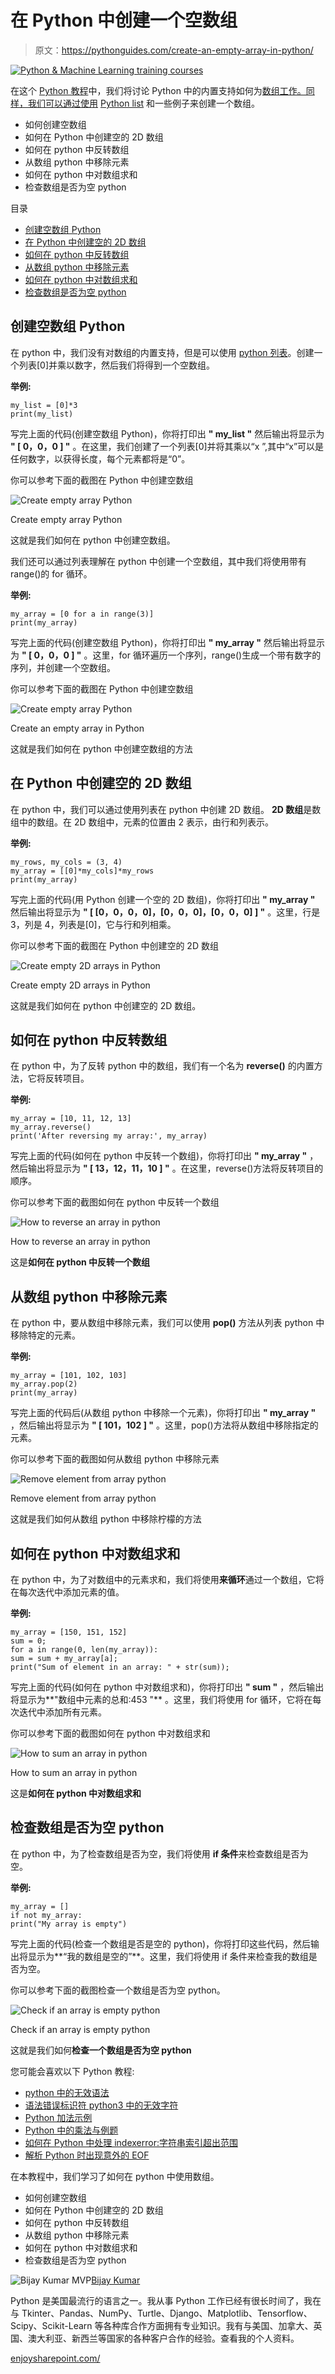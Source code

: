 # 在 Python 中创建一个空数组

> 原文：<https://pythonguides.com/create-an-empty-array-in-python/>

[![Python & Machine Learning training courses](img/49ec9c6da89a04c9f45bab643f8c765c.png)](https://sharepointsky.teachable.com/p/python-and-machine-learning-training-course)

在这个 [Python 教程](https://pythonguides.com/python-download-and-installation/)中，我们将讨论 Python 中的内置支持如何为[数组工作。同样，我们可以通过使用](https://pythonguides.com/python-array/) [Python list](https://pythonguides.com/python-list-methods/) 和一些例子来创建一个数组。

*   如何创建空数组
*   如何在 Python 中创建空的 2D 数组
*   如何在 python 中反转数组
*   从数组 python 中移除元素
*   如何在 python 中对数组求和
*   检查数组是否为空 python

目录

[](#)

*   [创建空数组 Python](#Create_empty_array_Python "Create empty array Python")
*   [在 Python 中创建空的 2D 数组](#Create_empty_2D_arrays_in_Python "Create empty 2D arrays in Python")
*   [如何在 python 中反转数组](#How_to_reverse_an_array_in_python "How to reverse an array in python")
*   [从数组 python 中移除元素](#Remove_element_from_array_python "Remove element from array python")
*   [如何在 python 中对数组求和](#How_to_sum_an_array_in_python "How to sum an array in python")
*   [检查数组是否为空 python](#Check_if_an_array_is_empty_python "Check if an array is empty python")

## 创建空数组 Python

在 python 中，我们没有对数组的内置支持，但是可以使用 [python 列表](https://pythonguides.com/create-list-in-python/)。创建一个列表[0]并乘以数字，然后我们将得到一个空数组。

**举例:**

```
my_list = [0]*3
print(my_list)
```

写完上面的代码(创建空数组 Python)，你将打印出 **" my_list "** 然后输出将显示为 **" [ 0，0，0 ] "** 。在这里，我们创建了一个列表[0]并将其乘以“x ”,其中“x”可以是任何数字，以获得长度，每个元素都将是“0”。

你可以参考下面的截图在 Python 中创建空数组

![Create empty array Python](img/28e09b3192d591471910ffa87993ca05.png "Create empty array Python")

Create empty array Python

这就是我们如何在 python 中创建空数组。

我们还可以通过列表理解在 python 中创建一个空数组，其中我们将使用带有 range()的 for 循环。

**举例:**

```
my_array = [0 for a in range(3)]
print(my_array)
```

写完上面的代码(创建空数组 Python)，你将打印出 **" my_array "** 然后输出将显示为 **" [ 0，0，0 ] "** 。这里，for 循环遍历一个序列，range()生成一个带有数字的序列，并创建一个空数组。

你可以参考下面的截图在 Python 中创建空数组

![Create empty array Python](img/1c9a32eedb81bc6acb3ec955642c4269.png "Create empty array Python 1")

Create an empty array in Python

这就是我们如何在 python 中创建空数组的方法

## 在 Python 中创建空的 2D 数组

在 python 中，我们可以通过使用列表在 python 中创建 2D 数组。 **2D 数组**是数组中的数组。在 2D 数组中，元素的位置由 2 表示，由行和列表示。

**举例:**

```
my_rows, my_cols = (3, 4)
my_array = [[0]*my_cols]*my_rows
print(my_array)
```

写完上面的代码(用 Python 创建一个空的 2D 数组)，你将打印出 **" my_array "** 然后输出将显示为 **" [ [0，0，0，0]，[0，0，0]，[0，0，0] ] "** 。这里，行是 3，列是 4，列表是[0]，它与行和列相乘。

你可以参考下面的截图在 Python 中创建空的 2D 数组

![Create empty 2D arrays in Python](img/676dd02f30a75e2cddb08768607e435b.png "Create empty 2D arrays in Python")

Create empty 2D arrays in Python

这就是我们如何在 python 中创建空的 2D 数组。

## 如何在 python 中反转数组

在 python 中，为了反转 python 中的数组，我们有一个名为 **reverse()** 的内置方法，它将反转项目。

**举例:**

```
my_array = [10, 11, 12, 13]
my_array.reverse()
print('After reversing my array:', my_array)
```

写完上面的代码(如何在 python 中反转一个数组)，你将打印出 **" my_array "** ，然后输出将显示为 **" [ 13，12，11，10 ] "** 。在这里，reverse()方法将反转项目的顺序。

你可以参考下面的截图如何在 python 中反转一个数组

![How to reverse an array in python](img/41fa10c910ebeb61001618c72d13226a.png "How to reverse an array in python")

How to reverse an array in python

这是**如何在 python 中反转一个数组**

## 从数组 python 中移除元素

在 python 中，要从数组中移除元素，我们可以使用 **pop()** 方法从列表 python 中移除特定的元素。

**举例:**

```
my_array = [101, 102, 103]
my_array.pop(2)
print(my_array)
```

写完上面的代码后(从数组 python 中移除一个元素)，你将打印出 **" my_array "** ，然后输出将显示为 **" [ 101，102 ] "** 。这里，pop()方法将从数组中移除指定的元素。

你可以参考下面的截图如何从数组 python 中移除元素

![Remove element from array python](img/deb1eac08912ea45ba66ab12e942e151.png "Remove element from array python")

Remove element from array python

这就是我们如何从数组 python 中移除柠檬的方法

## 如何在 python 中对数组求和

在 python 中，为了对数组中的元素求和，我们将使用**来循环**通过一个数组，它将在每次迭代中添加元素的值。

**举例:**

```
my_array = [150, 151, 152]
sum = 0;
for a in range(0, len(my_array)):
sum = sum + my_array[a];
print("Sum of element in an array: " + str(sum));
```

写完上面的代码(如何在 python 中对数组求和)，你将打印出 **" sum "** ，然后输出将显示为**"数组中元素的总和:453 "** 。这里，我们将使用 for 循环，它将在每次迭代中添加所有元素。

你可以参考下面的截图如何在 python 中对数组求和

![How to sum an array in python](img/9d5af2a2d99a2666161df06ecc847b26.png "How to sum an array in python 1")

How to sum an array in python

这是**如何在 python 中对数组求和**

## 检查数组是否为空 python

在 python 中，为了检查数组是否为空，我们将使用 **if 条件**来检查数组是否为空。

**举例:**

```
my_array = []
if not my_array:
print("My array is empty")
```

写完上面的代码(检查一个数组是否是空的 python)，你将打印这些代码，然后输出将显示为**“我的数组是空的”**。这里，我们将使用 if 条件来检查我的数组是否为空。

你可以参考下面的截图检查一个数组是否为空 python。

![Check if an array is empty python](img/86f61bd907196e5fd1e63bbb961191c8.png "Check if an array is empty python")

Check if an array is empty python

这就是我们如何**检查一个数组是否为空 python**

您可能会喜欢以下 Python 教程:

*   [python 中的无效语法](https://pythonguides.com/invalid-syntax-in-python/)
*   [语法错误标识符 python3 中的无效字符](https://pythonguides.com/syntaxerror-invalid-character-in-identifier-python3/)
*   [Python 加法示例](https://pythonguides.com/python-addition/)
*   [Python 中的乘法与例题](https://pythonguides.com/multiply-in-python/)
*   [如何在 Python 中处理 indexerror:字符串索引超出范围](https://pythonguides.com/indexerror-string-index-out-of-range-python/)
*   [解析 Python 时出现意外的 EOF](https://pythonguides.com/unexpected-eof-python/)

在本教程中，我们学习了如何在 python 中使用数组。

*   如何创建空数组
*   如何在 Python 中创建空的 2D 数组
*   如何在 python 中反转数组
*   从数组 python 中移除元素
*   如何在 python 中对数组求和
*   检查数组是否为空 python

![Bijay Kumar MVP](img/9cb1c9117bcc4bbbaba71db8d37d76ef.png "Bijay Kumar MVP")[Bijay Kumar](https://pythonguides.com/author/fewlines4biju/)

Python 是美国最流行的语言之一。我从事 Python 工作已经有很长时间了，我在与 Tkinter、Pandas、NumPy、Turtle、Django、Matplotlib、Tensorflow、Scipy、Scikit-Learn 等各种库合作方面拥有专业知识。我有与美国、加拿大、英国、澳大利亚、新西兰等国家的各种客户合作的经验。查看我的个人资料。

[enjoysharepoint.com/](https://enjoysharepoint.com/)[](https://www.facebook.com/fewlines4biju "Facebook")[](https://www.linkedin.com/in/fewlines4biju/ "Linkedin")[](https://twitter.com/fewlines4biju "Twitter")